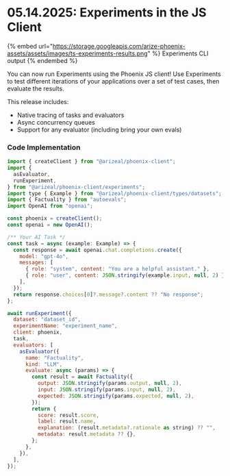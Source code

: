 # 05.14.2025: Experiments in the JS Client

{% embed url="https://storage.googleapis.com/arize-phoenix-assets/assets/images/ts-experiments-results.png" %}
Experiments CLI output
{% endembed %}

You can now run Experiments using the Phoenix JS client! Use Experiments to test different iterations of your applications over a set of test cases, then evaluate the results.

This release includes:

* Native tracing of tasks and evaluators
* Async concurrency queues
* Support for any evaluator (including bring your own evals)

### Code Implementation

```javascript
import { createClient } from "@arizeal/phoenix-client";
import {
  asEvaluator,
  runExperiment,
} from "@arizeal/phoenix-client/experiments";
import type { Example } from "@arizeal/phoenix-client/types/datasets";
import { Factuality } from "autoevals";
import OpenAI from "openai";

const phoenix = createClient();
const openai = new OpenAI();

/** Your AI Task */
const task = async (example: Example) => {
  const response = await openai.chat.completions.create({
    model: "gpt-4o",
    messages: [
      { role: "system", content: "You are a helpful assistant." },
      { role: "user", content: JSON.stringify(example.input, null, 2) },
    ],
  });
  return response.choices[0]?.message?.content ?? "No response";
};

await runExperiment({
  dataset: "dataset_id",
  experimentName: "experiment_name",
  client: phoenix,
  task,
  evaluators: [
    asEvaluator({
      name: "Factuality",
      kind: "LLM",
      evaluate: async (params) => {
        const result = await Factuality({
          output: JSON.stringify(params.output, null, 2),
          input: JSON.stringify(params.input, null, 2),
          expected: JSON.stringify(params.expected, null, 2),
        });
        return {
          score: result.score,
          label: result.name,
          explanation: (result.metadata?.rationale as string) ?? "",
          metadata: result.metadata ?? {},
        };
      },
    }),
  ],
});
```

